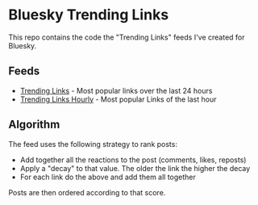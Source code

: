# Bluesky Trending Links

This repo contains the code the "Trending Links" feeds I've created for Bluesky.

## Feeds

- [Trending Links](https://bsky.app/profile/did:plc:m2sjv3wncvsasdapla35hzwj/feed/trending-links) - Most popular links over the last 24 hours
- [Trending Links Hourly](https://bsky.app/profile/did:plc:m2sjv3wncvsasdapla35hzwj/feed/trend-links-24) - Most popular Links of the last hour

## Algorithm

The feed uses the following strategy to rank posts:

- Add together all the reactions to the post (comments, likes, reposts)
- Apply a "decay" to that value. The older the link the higher the decay
- For each link do the above and add them all together

Posts are then ordered according to that score.
